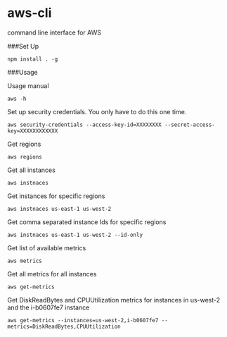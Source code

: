 aws-cli
=======

command line interface for AWS


###Set Up
```
npm install . -g
```

###Usage

Usage manual
```
aws -h
```

Set up security credentials.  You only have to do this one time.
```
aws security-credentials --access-key-id=XXXXXXXX --secret-access-key=XXXXXXXXXXXX
```

Get regions
```
aws regions
```

Get all instances
```
aws instnaces
```

Get instances for specific regions
```
aws instnaces us-east-1 us-west-2
```

Get comma separated instance Ids for specific regions
```
aws instnaces us-east-1 us-west-2 --id-only
```

Get list of available metrics
```
aws metrics
```

Get all metrics for all instances
```
aws get-metrics
```

Get DiskReadBytes and CPUUtilization metrics for instances in us-west-2 and the i-b0607fe7 instance
```
aws get-metrics --instances=us-west-2,i-b0607fe7 --metrics=DiskReadBytes,CPUUtilization
```
